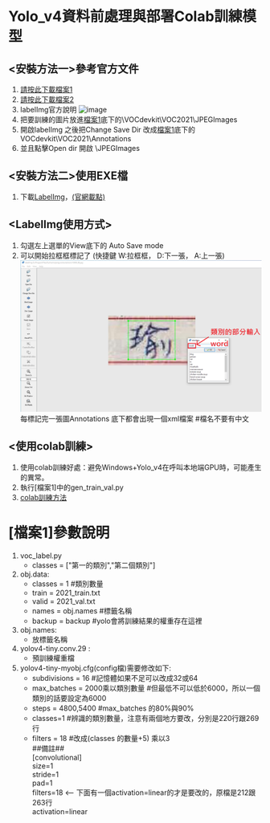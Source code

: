 # Yolo_v4資料前處理與部署Colab訓練模型

## <安裝方法一>參考官方文件
  1. [請按此下載檔案1](https://github.com/midnightla0710/Yolo_v4/blob/main/train.rar)
  2. [請按此下載檔案2](https://github.com/tzutalin/labelImg)
  3. labelImg官方說明 ![image](https://github.com/midnightla0710/Yolo_v4/blob/main/Windows%E6%88%96Windows%2BAnaconda.png)
  4. 把要訓練的圖片放進[檔案1](https://github.com/midnightla0710/Yolo_v4/blob/main/train.rar)底下的\VOCdevkit\VOC2021\JPEGImages
  5. 開啟labelImg 之後把Change Save Dir 改成[檔案1](https://github.com/midnightla0710/Yolo_v4/blob/main/train.rar)底下的VOCdevkit\VOC2021\Annotations
  6. 並且點擊Open dir 開啟 \JPEGImages


## <安裝方法二>使用EXE檔
  1. 下載[LabelImg](https://github.com/midnightla0710/Yolo_v4/blob/main/windows_v1.8.1.rar)，[(官網載點)](https://tzutalin.github.io/labelImg/)


## <LabelImg使用方式>
  1. 勾選左上選單的View底下的 Auto Save mode
  2. 可以開始拉框框標記了 (快捷鍵 W:拉框框， D:下一張， A:上一張)
    ![image](https://github.com/midnightla0710/Yolo_v4/blob/main/teach.PNG)
    每標記完一張圖Annotations 底下都會出現一個xml檔案  #檔名不要有中文


## <使用colab訓練>
  1.  使用colab訓練好處：避免Windows+Yolo_v4在呼叫本地端GPU時，可能產生的異常。
  2.  執行[檔案1]中的gen_train_val.py
  3.  [colab訓練方法](https://github.com/midnightla0710/Yolo_v4/blob/main/Yolov4_with_colab.ipynb)


# [檔案1]參數說明
1. voc_label.py
    * classes = ["第一的類別","第二個類別"]
2. obj.data:
    * classes = 1  #類別數量
    * train = 2021_train.txt  
    * valid = 2021_val.txt
    * names = obj.names  #標籤名稱
    * backup = backup  #yolo會將訓練結果的權重存在這裡
3. obj.names:
    * 放標籤名稱  
4. yolov4-tiny.conv.29 :
    * 預訓練權重檔
5. yolov4-tiny-myobj.cfg(config檔)需要修改如下:
    * subdivisions = 16  #記憶體如果不足可以改成32或64
    * max_batches = 2000乘以類別數量    #但最低不可以低於6000，所以一個類別的話要設定為6000
    * steps = 4800,5400   #max_batches 的80%與90%
    * classes=1  #辨識的類別數量，注意有兩個地方要改，分別是220行跟269行
    * filters = 18  #改成(classes 的數量+5) 乘以3   
##備註##  
[convolutional]  
size=1  
stride=1  
pad=1  
filters=18   <-- 下面有一個activation=linear的才是要改的，原檔是212跟263行  
activation=linear  
